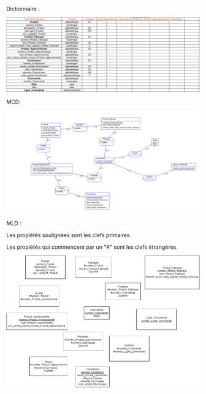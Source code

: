 Dictionnaire :

![alt text](image.png)

MCD:

![alt text](examP_Exercice1_MCD-1.png)

MLD : 

Les propiétés soulignées sont les clefs primaires.

Les propiétés qui commencent par un "#" sont les clefs étrangères.

![alt text](examP_Exercice1_MLD.png)
